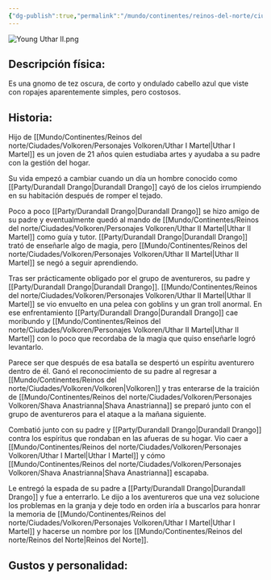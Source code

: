 ```yaml
---
{"dg-publish":true,"permalink":"/mundo/continentes/reinos-del-norte/ciudades/volkoren/personajes-volkoren/uthar-ii-martel/"}
---
```


![Young Uthar II.png](/img/user/Im%C3%A1genes/Young%20Uthar%20II.png)

## Descripción física:

Es una gnomo de tez oscura, de corto y ondulado cabello azul que viste con ropajes aparentemente simples, pero costosos. 

## Historia:

Hijo de [[Mundo/Continentes/Reinos del norte/Ciudades/Volkoren/Personajes Volkoren/Uthar I Martel\|Uthar I Martel]] es un joven de 21 años quien estudiaba artes y ayudaba a su padre con la gestión del hogar.

Su vida empezó a cambiar cuando un día un hombre conocido como [[Party/Durandall Drango\|Durandall Drango]] cayó de los cielos irrumpiendo en su habitación después de romper el tejado. 

Poco a poco [[Party/Durandall Drango\|Durandall Drango]] se hizo amigo de su padre y eventualmente quedó al mando de [[Mundo/Continentes/Reinos del norte/Ciudades/Volkoren/Personajes Volkoren/Uthar II Martel\|Uthar II Martel]] como guía y tutor. [[Party/Durandall Drango\|Durandall Drango]] trató de enseñarle algo de magia, pero [[Mundo/Continentes/Reinos del norte/Ciudades/Volkoren/Personajes Volkoren/Uthar II Martel\|Uthar II Martel]] se negó a seguir aprendiendo. 

Tras ser prácticamente obligado por el grupo de aventureros, su padre y [[Party/Durandall Drango\|Durandall Drango]]. [[Mundo/Continentes/Reinos del norte/Ciudades/Volkoren/Personajes Volkoren/Uthar II Martel\|Uthar II Martel]] se vio envuelto en una pelea con goblins y un gran troll anormal. 
En ese enfrentamiento [[Party/Durandall Drango\|Durandall Drango]] cae moribundo y [[Mundo/Continentes/Reinos del norte/Ciudades/Volkoren/Personajes Volkoren/Uthar II Martel\|Uthar II Martel]] con lo poco que recordaba de la magia que quiso enseñarle logró levantarlo. 

Parece ser que después de esa batalla se despertó un espíritu aventurero dentro de él. Ganó el reconocimiento de su padre al regresar a [[Mundo/Continentes/Reinos del norte/Ciudades/Volkoren/Volkoren\|Volkoren]] y tras enterarse de la traición de [[Mundo/Continentes/Reinos del norte/Ciudades/Volkoren/Personajes Volkoren/Shava Anastrianna\|Shava Anastrianna]] se preparó junto con el grupo de aventureros para el ataque a la mañana siguiente.

Combatió junto con su padre y [[Party/Durandall Drango\|Durandall Drango]] contra los espíritus que rondaban en las afueras de su hogar. Vio caer a [[Mundo/Continentes/Reinos del norte/Ciudades/Volkoren/Personajes Volkoren/Uthar I Martel\|Uthar I Martel]] y cómo [[Mundo/Continentes/Reinos del norte/Ciudades/Volkoren/Personajes Volkoren/Shava Anastrianna\|Shava Anastrianna]] escapaba. 

Le entregó la espada de su padre a [[Party/Durandall Drango\|Durandall Drango]] y fue a enterrarlo. Le dijo a los aventureros que una vez solucione los problemas en la granja y deje todo en orden iría a buscarlos para honrar la memoria de [[Mundo/Continentes/Reinos del norte/Ciudades/Volkoren/Personajes Volkoren/Uthar I Martel\|Uthar I Martel]] y hacerse un nombre por los [[Mundo/Continentes/Reinos del norte/Reinos del Norte\|Reinos del Norte]]. 

## Gustos y personalidad:

